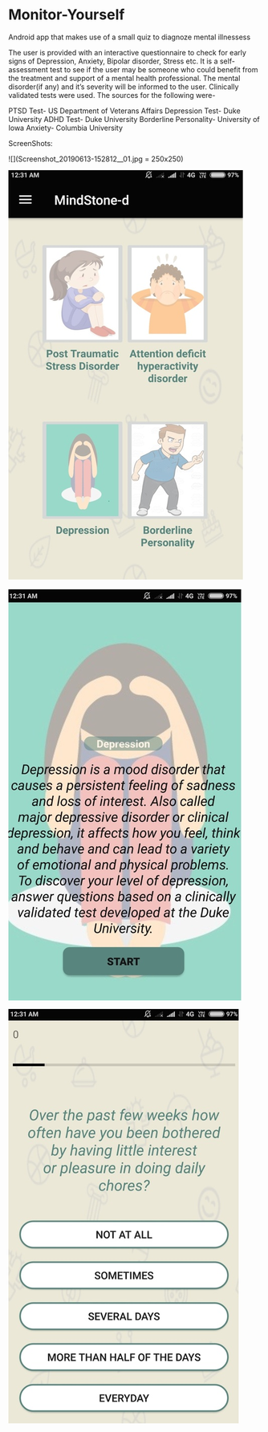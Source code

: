 # Monitor-Yourself
Android app that makes use of a small quiz to diagnoze mental illnessess 

The user is provided with an interactive questionnaire to check for early signs of Depression, Anxiety, Bipolar disorder, Stress etc. It is
a self-assessment test to see if the user may be someone who could benefit from the treatment and support of a mental health professional.
The mental disorder(if any) and it’s severity will be informed to the user.
Clinically validated tests were used. The sources for the following were- 

PTSD Test- US Department of Veterans Affairs
Depression Test- Duke University
ADHD Test- Duke University
Borderline Personality- University of Iowa
Anxiety- Columbia University

ScreenShots:

![](Screenshot_20190613-152812__01.jpg = 250x250)



![Alt text](Screenshot_20190613-152819__01.jpg?raw=true "First Page")



![Alt text](Screenshot_20190613-152826__01.jpg?raw=true "First Page")



![Alt text](Screenshot_20190613-152835__01.jpg?raw=true "First Page")

